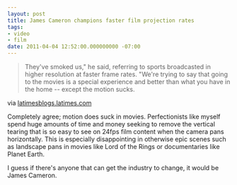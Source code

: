 ```yaml
---
layout: post
title: James Cameron champions faster film projection rates
tags:
- video
- film
date: 2011-04-04 12:52:00.000000000 -07:00
---
```

<div class="posterous_bookmarklet_entry">
      <blockquote class="posterous_medium_quote">They've smoked us," he said, referring to sports broadcasted in higher resolution at faster frame rates. "We're trying to say that going to the movies is a special experience and better than what you have in the home -- except the motion sucks.</blockquote>

<div class="posterous_quote_citation">via <a href="http://latimesblogs.latimes.com/movies/2011/03/james-cameron-champions-faster-film-projection-rates.html">latimesblogs.latimes.com</a></div>

<p>Completely agree; motion does suck in movies.  Perfectionists like myself spend huge amounts of time and money seeking to remove the vertical tearing that is so easy to see on 24fps film content when the camera pans horizontally.  This is especially disappointing in otherwise epic scenes such as landscape pans in movies like Lord of the Rings or documentaries like Planet Earth.
</p><p>I guess if there's anyone that can get the industry to change, it would be James Cameron.</p></div>
